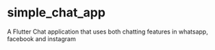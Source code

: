 # simple_chat_app
A Flutter Chat application that uses both chatting features in whatsapp, facebook and instagram 
